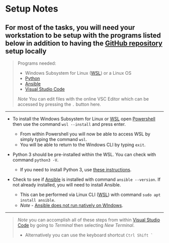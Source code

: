 # **Setup Notes**

## For most of the tasks, you will need your workstation to be setup with the programs listed below in addition to having the [GitHub repository](https://github.com/TheWillN/Enlightenment) setup locally

> Programs needed:
>
> * Windows Subsystem for Linux ([WSL](https://learn.microsoft.com/en-us/windows/wsl/install)) or a Linux OS
> * [Python](https://www.python.org/)
> * [Ansible](https://www.ansible.com/)
> * [Visual Studio Code](https://code.visualstudio.com/)
>
> _Note_ You can edit files with the online VSC Editor which can be accessed by pressing the `.` button here.  
___

* To install the Windows Subsystem for Linux or [WSL](https://learn.microsoft.com/en-us/windows/wsl/install) open [Powershell](https://www.howtogeek.com/662611/9-ways-to-open-powershell-in-windows-10/) then use the command `wsl --install` and press enter.  
  * From within Powershell you will now be able to access WSL by simply typing the command `wsl`.  
  * You will be able to return to the Windows CLI by typing `exit`.  

* Python 3 should be pre-installed within the WSL. You can check with command `python3 -V`.
  * If you need to install Python 3, use [these instructions](https://www.geeksforgeeks.org/how-to-install-python-on-linux/).

* Check to see if [Ansible](https://www.ansible.com/) is installed with command `ansible --version`.  If not already installed, you will need to install Ansible.  
  * This can be performed via Linux CLI ([WSL](https://learn.microsoft.com/en-us/windows/wsl/install)) with command `sudo apt install ansible`.
  * _Note_ -  [Ansible does not run natively on WIndows](https://docs.ansible.com/ansible/latest/installation_guide/intro_installation.html).  

___

> _Note_ you can accomplish all of these steps from within [Visual Studio Code](https://code.visualstudio.com/) by going to _Terminal_ then selecting _New Terminal_.  
>
> * Alternatively you can use the keyboard shortcut ```Ctrl Shift ` ```
